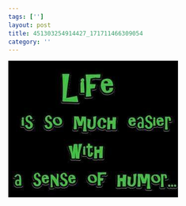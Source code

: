 ```yaml
---
tags: ['']
layout: post
title: 451303254914427_171711466309054
category: ''
---
```

![451303254914427_171711466309054](/uploads/2012-11-28-451303254914427_171711466309054.jpg)
